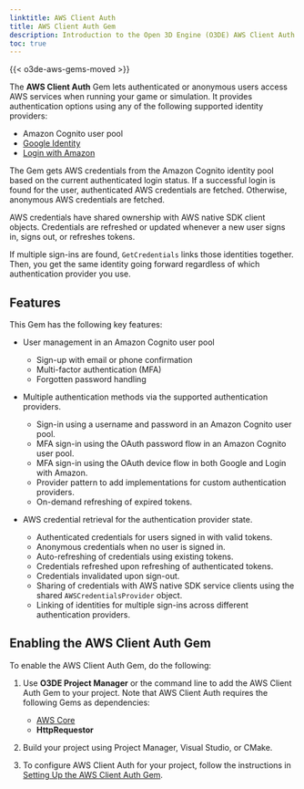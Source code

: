 ```yaml
---
linktitle: AWS Client Auth
title: AWS Client Auth Gem
description: Introduction to the Open 3D Engine (O3DE) AWS Client Auth Gem.
toc: true
---
```


{{< o3de-aws-gems-moved >}}

The **AWS Client Auth** Gem lets authenticated or anonymous users access AWS services when running your game or simulation. It provides authentication options using any of the following supported identity providers:

* Amazon Cognito user pool
* [Google Identity](https://developers.google.com/identity)
* [Login with Amazon](https://developer.amazon.com/login-with-amazon)

The Gem gets AWS credentials from the Amazon Cognito identity pool based on the current authenticated login status. If a successful login is found for the user, authenticated AWS credentials are fetched. Otherwise, anonymous AWS credentials are fetched.

AWS credentials have shared ownership with AWS native SDK client objects. Credentials are refreshed or updated whenever a new user signs in, signs out, or refreshes tokens.

If multiple sign-ins are found, `GetCredentials` links those identities together. Then, you get the same identity going forward regardless of which authentication provider you use.

## Features

This Gem has the following key features:

* User management in an Amazon Cognito user pool
    * Sign-up with email or phone confirmation
    * Multi-factor authentication (MFA)
    * Forgotten password handling

* Multiple authentication methods via the supported authentication providers.
    * Sign-in using a username and password in an Amazon Cognito user pool.
    * MFA sign-in using the OAuth password flow in an Amazon Cognito user pool.
    * MFA sign-in using the OAuth device flow in both Google and Login with Amazon.
    * Provider pattern to add implementations for custom authentication providers.
    * On-demand refreshing of expired tokens.

* AWS credential retrieval for the authentication provider state.
    * Authenticated credentials for users signed in with valid tokens.
    * Anonymous credentials when no user is signed in.
    * Auto-refreshing of credentials using existing tokens.
    * Credentials refreshed upon refreshing of authenticated tokens.
    * Credentials invalidated upon sign-out.
    * Sharing of credentials with AWS native SDK service clients using the shared `AWSCredentialsProvider` object.
    * Linking of identities for multiple sign-ins across different authentication providers.

## Enabling the AWS Client Auth Gem

To enable the AWS Client Auth Gem, do the following:

1. Use **O3DE Project Manager** or the command line to add the AWS Client Auth Gem to your project. Note that AWS Client Auth requires the following Gems as dependencies:

    * [AWS Core](/docs/user-guide/gems/reference/aws/aws-core)
    * **HttpRequestor**

1. Build your project using Project Manager, Visual Studio, or CMake.

1. To configure AWS Client Auth for your project, follow the instructions in [Setting Up the AWS Client Auth Gem](./setup/).
